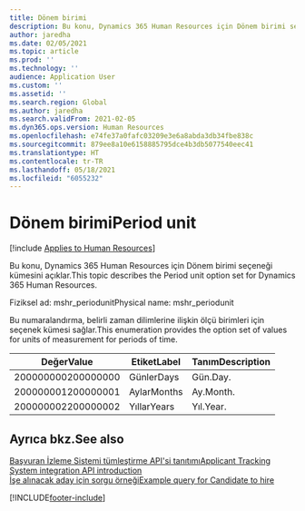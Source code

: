 ```yaml
---
title: Dönem birimi
description: Bu konu, Dynamics 365 Human Resources için Dönem birimi seçeneği kümesini açıklar.
author: jaredha
ms.date: 02/05/2021
ms.topic: article
ms.prod: ''
ms.technology: ''
audience: Application User
ms.custom: ''
ms.assetid: ''
ms.search.region: Global
ms.author: jaredha
ms.search.validFrom: 2021-02-05
ms.dyn365.ops.version: Human Resources
ms.openlocfilehash: e74fe37a0fafc03209e3e6a8abda3db34fbe838c
ms.sourcegitcommit: 879ee8a10e6158885795dce4b3db5077540eec41
ms.translationtype: HT
ms.contentlocale: tr-TR
ms.lasthandoff: 05/18/2021
ms.locfileid: "6055232"
---
```

# <a name="period-unit"></a><span data-ttu-id="af602-103">Dönem birimi</span><span class="sxs-lookup"><span data-stu-id="af602-103">Period unit</span></span>

[!include [Applies to Human Resources](../includes/applies-to-hr.md)]

<span data-ttu-id="af602-104">Bu konu, Dynamics 365 Human Resources için Dönem birimi seçeneği kümesini açıklar.</span><span class="sxs-lookup"><span data-stu-id="af602-104">This topic describes the Period unit option set for Dynamics 365 Human Resources.</span></span>

<span data-ttu-id="af602-105">Fiziksel ad: mshr_periodunit</span><span class="sxs-lookup"><span data-stu-id="af602-105">Physical name: mshr_periodunit</span></span>

<span data-ttu-id="af602-106">Bu numaralandırma, belirli zaman dilimlerine ilişkin ölçü birimleri için seçenek kümesi sağlar.</span><span class="sxs-lookup"><span data-stu-id="af602-106">This enumeration provides the option set of values for units of measurement for periods of time.</span></span>

| <span data-ttu-id="af602-107">Değer</span><span class="sxs-lookup"><span data-stu-id="af602-107">Value</span></span> | <span data-ttu-id="af602-108">Etiket</span><span class="sxs-lookup"><span data-stu-id="af602-108">Label</span></span> | <span data-ttu-id="af602-109">Tanım</span><span class="sxs-lookup"><span data-stu-id="af602-109">Description</span></span> |
| --- | --- | --- |
| <span data-ttu-id="af602-110">200000000</span><span class="sxs-lookup"><span data-stu-id="af602-110">200000000</span></span> | <span data-ttu-id="af602-111">Günler</span><span class="sxs-lookup"><span data-stu-id="af602-111">Days</span></span> | <span data-ttu-id="af602-112">Gün.</span><span class="sxs-lookup"><span data-stu-id="af602-112">Day.</span></span> |
| <span data-ttu-id="af602-113">200000001</span><span class="sxs-lookup"><span data-stu-id="af602-113">200000001</span></span> | <span data-ttu-id="af602-114">Aylar</span><span class="sxs-lookup"><span data-stu-id="af602-114">Months</span></span> | <span data-ttu-id="af602-115">Ay.</span><span class="sxs-lookup"><span data-stu-id="af602-115">Month.</span></span> |
| <span data-ttu-id="af602-116">200000002</span><span class="sxs-lookup"><span data-stu-id="af602-116">200000002</span></span> | <span data-ttu-id="af602-117">Yıllar</span><span class="sxs-lookup"><span data-stu-id="af602-117">Years</span></span> | <span data-ttu-id="af602-118">Yıl.</span><span class="sxs-lookup"><span data-stu-id="af602-118">Year.</span></span> |

## <a name="see-also"></a><span data-ttu-id="af602-119">Ayrıca bkz.</span><span class="sxs-lookup"><span data-stu-id="af602-119">See also</span></span>

[<span data-ttu-id="af602-120">Başvuran İzleme Sistemi tümleştirme API'si tanıtımı</span><span class="sxs-lookup"><span data-stu-id="af602-120">Applicant Tracking System integration API introduction</span></span>](hr-admin-integration-ats-api-introduction.md)<br>
[<span data-ttu-id="af602-121">İşe alınacak aday için sorgu örneği</span><span class="sxs-lookup"><span data-stu-id="af602-121">Example query for Candidate to hire</span></span>](hr-admin-integration-ats-api-candidate-to-hire-example-query.md)


[!INCLUDE[footer-include](../includes/footer-banner.md)]